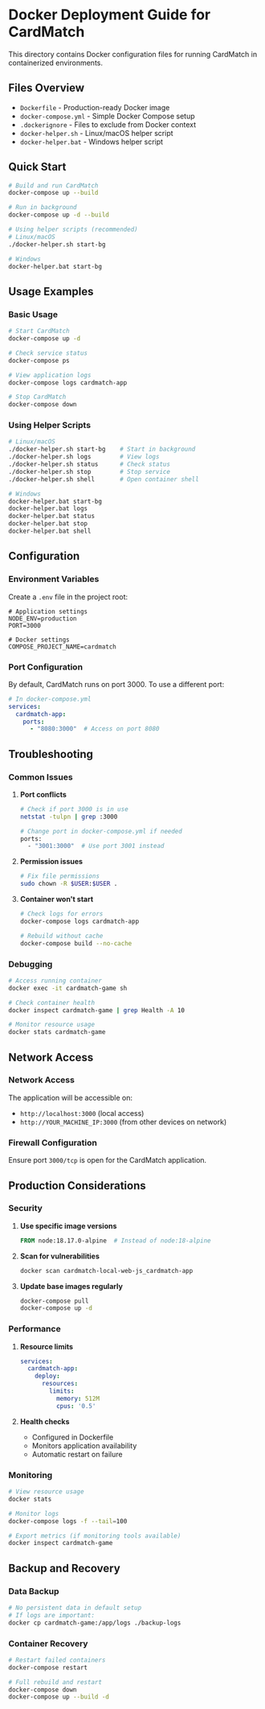 # Docker Deployment Guide for CardMatch

This directory contains Docker configuration files for running CardMatch in containerized environments.

## Files Overview

- `Dockerfile` - Production-ready Docker image
- `docker-compose.yml` - Simple Docker Compose setup
- `.dockerignore` - Files to exclude from Docker context
- `docker-helper.sh` - Linux/macOS helper script
- `docker-helper.bat` - Windows helper script

## Quick Start

```bash
# Build and run CardMatch
docker-compose up --build

# Run in background
docker-compose up -d --build

# Using helper scripts (recommended)
# Linux/macOS
./docker-helper.sh start-bg

# Windows
docker-helper.bat start-bg
```

## Usage Examples

### Basic Usage

```bash
# Start CardMatch
docker-compose up -d

# Check service status
docker-compose ps

# View application logs
docker-compose logs cardmatch-app

# Stop CardMatch
docker-compose down
```

### Using Helper Scripts

```bash
# Linux/macOS
./docker-helper.sh start-bg    # Start in background
./docker-helper.sh logs        # View logs
./docker-helper.sh status      # Check status
./docker-helper.sh stop        # Stop service
./docker-helper.sh shell       # Open container shell

# Windows
docker-helper.bat start-bg
docker-helper.bat logs
docker-helper.bat status
docker-helper.bat stop
docker-helper.bat shell
```

## Configuration

### Environment Variables

Create a `.env` file in the project root:

```env
# Application settings
NODE_ENV=production
PORT=3000

# Docker settings
COMPOSE_PROJECT_NAME=cardmatch
```

### Port Configuration

By default, CardMatch runs on port 3000. To use a different port:

```yaml
# In docker-compose.yml
services:
  cardmatch-app:
    ports:
      - "8080:3000"  # Access on port 8080
```

## Troubleshooting

### Common Issues

1. **Port conflicts**
   ```bash
   # Check if port 3000 is in use
   netstat -tulpn | grep :3000
   
   # Change port in docker-compose.yml if needed
   ports:
     - "3001:3000"  # Use port 3001 instead
   ```

2. **Permission issues**
   ```bash
   # Fix file permissions
   sudo chown -R $USER:$USER .
   ```

3. **Container won't start**
   ```bash
   # Check logs for errors
   docker-compose logs cardmatch-app
   
   # Rebuild without cache
   docker-compose build --no-cache
   ```

### Debugging

```bash
# Access running container
docker exec -it cardmatch-game sh

# Check container health
docker inspect cardmatch-game | grep Health -A 10

# Monitor resource usage
docker stats cardmatch-game
```

## Network Access

### Network Access

The application will be accessible on:
- `http://localhost:3000` (local access)
- `http://YOUR_MACHINE_IP:3000` (from other devices on network)

### Firewall Configuration

Ensure port `3000/tcp` is open for the CardMatch application.

## Production Considerations

### Security

1. **Use specific image versions**
   ```dockerfile
   FROM node:18.17.0-alpine  # Instead of node:18-alpine
   ```

2. **Scan for vulnerabilities**
   ```bash
   docker scan cardmatch-local-web-js_cardmatch-app
   ```

3. **Update base images regularly**
   ```bash
   docker-compose pull
   docker-compose up -d
   ```

### Performance

1. **Resource limits**
   ```yaml
   services:
     cardmatch-app:
       deploy:
         resources:
           limits:
             memory: 512M
             cpus: '0.5'
   ```

2. **Health checks**
   - Configured in Dockerfile
   - Monitors application availability
   - Automatic restart on failure

### Monitoring

```bash
# View resource usage
docker stats

# Monitor logs
docker-compose logs -f --tail=100

# Export metrics (if monitoring tools available)
docker inspect cardmatch-game
```

## Backup and Recovery

### Data Backup

```bash
# No persistent data in default setup
# If logs are important:
docker cp cardmatch-game:/app/logs ./backup-logs
```

### Container Recovery

```bash
# Restart failed containers
docker-compose restart

# Full rebuild and restart
docker-compose down
docker-compose up --build -d
```